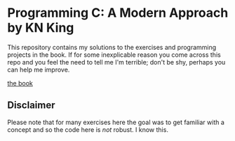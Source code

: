 # Programming C: A Modern Approach by KN King

This repository contains my solutions to the exercises and programming
projects in the book. If for some inexplicable reason you come across
this repo and you feel the need to tell me I'm terrible; don't be shy,
perhaps you can help me improve.

[the book](http://www.goodreads.com/book/show/187833.C_Programming)

## Disclaimer

Please note that for many exercises here the goal was to get familiar
with a concept and so the code here is _not_ robust. I know this.
